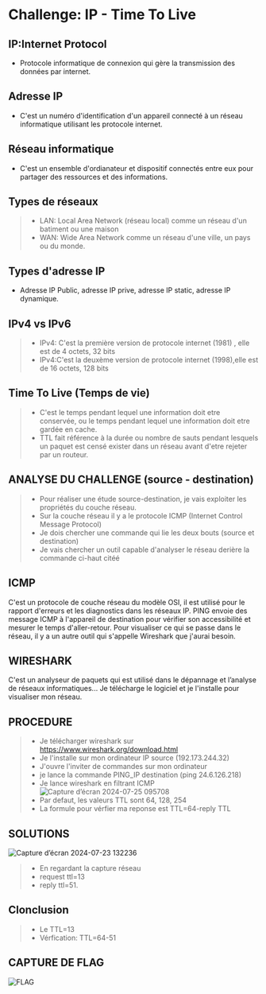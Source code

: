 # Challenge: IP - Time To Live
## IP:Internet Protocol
- Protocole informatique de connexion qui gère la transmission des données par internet.
  
## Adresse IP 
- C'est un numéro d'identification d'un appareil connecté à un réseau informatique utilisant les protocole internet.
  
## Réseau informatique
- C'est un ensemble d'ordianateur et dispositif connectés entre eux pour partager des ressources et des informations.
## Types de réseaux
> - LAN: Local Area Network (réseau local) comme un réseau d'un batiment ou une maison
> - WAN: Wide Area Network comme un réseau d'une ville, un pays ou du monde.
  
## Types d'adresse IP
- Adresse IP Public, adresse IP prive, adresse IP static, adresse IP dynamique.
  
## IPv4 vs IPv6
> - IPv4: C'est la première version de protocole internet (1981) , elle est de 4 octets, 32 bits
> - IPv4:C'est la deuxème version de protocole internet (1998),elle est de 16 octets, 128 bits 

## Time To Live (Temps de vie)
> - C'est le temps pendant lequel une information doit etre conservée, ou le temps pendant lequel une information doit etre gardée en cache.
> - TTL fait référence à la durée ou nombre de sauts pendant lesquels un paquet est censé exister dans un réseau avant d'etre rejeter par un routeur.

## ANALYSE DU CHALLENGE (source - destination)
> - Pour réaliser une étude source-destination, je vais exploiter les propriétés du couche réseau.
> - Sur la couche réseau il y a le protocole ICMP (Internet Control Message Protocol)
> - Je dois chercher une commande qui lie les deux bouts (source et destination)
> - Je vais chercher un outil capable d'analyser le réseau derière la commande ci-haut citéé

## ICMP
C'est un protocole de couche réseau du modèle OSI, il est utilisé pour le rapport d'erreurs et les diagnostics dans les réseaux IP. 
PING envoie des message ICMP à l'appareil de destination pour vérifier son accessibilité et mesurer le temps d'aller-retour.
Pour visualiser ce qui se passe dans le réseau, il y a un autre outil qui s'appelle Wireshark que j'aurai besoin.

## WIRESHARK
C'est un analyseur de paquets qui est utilisé dans le dépannage et l’analyse de réseaux informatiques...
Je télécharge le logiciel et je l'installe pour visualiser mon réseau.

## PROCEDURE
> - Je télécharger wireshark sur https://www.wireshark.org/download.html
> -  Je l'installe sur mon ordinateur IP source (192.173.244.32)
> -  J'ouvre l'inviter de commandes sur mon ordinateur
> -  je lance la commande PING_IP destination (ping 24.6.126.218)
> -  Je lance wireshark en filtrant ICMP
  ![Capture d’écran 2024-07-25 095708](https://github.com/user-attachments/assets/26bfb3a1-216a-4adf-9413-21a8ef128648)
> - Par defaut, les valeurs TTL sont 64, 128, 254
> - La formule pour vérfier ma reponse est TTL=64-reply TTL

## SOLUTIONS
![Capture d’écran 2024-07-23 132236](https://github.com/user-attachments/assets/01dc2d64-4531-4931-aaae-cffd2a3cec59)
> - En regardant la capture réseau
> - request ttl=13
> - reply ttl=51.

## Clonclusion
> - Le TTL=13
> - Vérfication: TTL=64-51

## CAPTURE DE FLAG

![FLAG](https://github.com/user-attachments/assets/b4e2c871-7ca7-4060-b6f0-c6e75d22c2d3)






